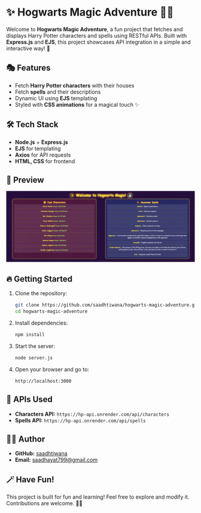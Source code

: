 # ✨ Hogwarts Magic Adventure 🧙‍♂️

Welcome to **Hogwarts Magic Adventure**, a fun project that fetches and displays Harry Potter characters and spells using RESTful APIs. Built with **Express.js** and **EJS**, this project showcases API integration in a simple and interactive way! 🚀

## 🎭 Features
- Fetch **Harry Potter characters** with their houses
- Fetch **spells** and their descriptions
- Dynamic UI using **EJS** templating
- Styled with **CSS animations** for a magical touch ✨

## 🛠️ Tech Stack
- **Node.js** + **Express.js**
- **EJS** for templating
- **Axios** for API requests
- **HTML, CSS** for frontend

## 📸 Preview
![Preview](ss.jpg)

## 🔥 Getting Started

1. Clone the repository:
   ```bash
   git clone https://github.com/saadhtiwana/hogwarts-magic-adventure.git
   cd hogwarts-magic-adventure
   ```

2. Install dependencies:
   ```bash
   npm install
   ```

3. Start the server:
   ```bash
   node server.js
   ```

4. Open your browser and go to:
   ```
   http://localhost:3000
   ```

## 📡 APIs Used
- **Characters API:** `https://hp-api.onrender.com/api/characters`
- **Spells API:** `https://hp-api.onrender.com/api/spells`

## 👨‍💻 Author
- **GitHub:** [saadhtiwana](https://github.com/saadhtiwana)
- **Email:** saadhayat799@gmail.com

## 🪄 Have Fun!
This project is built for fun and learning! Feel free to explore and modify it. Contributions are welcome. 🦉✨

